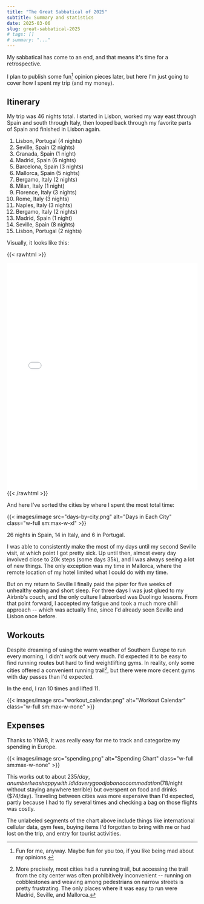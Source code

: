 ```yaml
---
title: "The Great Sabbatical of 2025"
subtitle: Summary and statistics
date: 2025-03-06
slug: great-sabbatical-2025
# tags: []
# summary: "..."
---
```


My sabbatical has come to an end, and that means it's time for a retrospective.

I plan to publish some fun[^fun] opinion pieces later, but here I'm just going to cover how I spent my trip (and my money).

## Itinerary

My trip was 46 nights total.
I started in Lisbon, worked my way east through Spain and south through Italy, then looped back through my favorite parts of Spain and finished in Lisbon again.

1. Lisbon, Portugal (4 nights)
1. Seville, Spain (2 nights)
1. Granada, Spain (1 night)
1. Madrid, Spain (6 nights)
1. Barcelona, Spain (3 nights)
1. Mallorca, Spain (5 nights)
1. Bergamo, Italy (2 nights)
1. Milan, Italy (1 night)
1. Florence, Italy (3 nights)
1. Rome, Italy (3 nights)
1. Naples, Italy (3 nights)
1. Bergamo, Italy (2 nights)
1. Madrid, Spain (1 night)
1. Seville, Spain (8 nights)
1. Lisbon, Portugal (2 nights)

Visually, it looks like this:

{{< rawhtml >}}
<iframe src="/2025-eurotrip-travel-map.html" width="100%" height="600px" style="border:none;"></iframe>
{{< /rawhtml >}}

And here I've sorted the cities by where I spent the most total time:

{{< images/image src="days-by-city.png" alt="Days in Each City" class="w-full sm:max-w-xl" >}}

26 nights in Spain, 14 in Italy, and 6 in Portugal.

I was able to consistently make the most of my days until my second Seville visit, at which point I got pretty sick.
Up until then, almost every day involved close to 20k steps (some days 35k), and I was always seeing a lot of new things.
The only exception was my time in Mallorca, where the remote location of my hotel limited what I could do with my time.

But on my return to Seville I finally paid the piper for five weeks of unhealthy eating and short sleep.
For three days I was just glued to my Airbnb's couch, and the only culture I absorbed was Duolingo lessons.
From that point forward, I accepted my fatigue and took a much more chill approach -- which was actually fine, since I'd already seen Seville and Lisbon once before.

## Workouts

Despite dreaming of using the warm weather of Southern Europe to run every morning, I didn't work out very much.
I'd expected it to be easy to find running routes but hard to find weightlifting gyms.
In reality, only some cities offered a convenient running trail[^running-trail], but there were more decent gyms with day passes than I'd expected.

In the end, I ran 10 times and lifted 11.

{{< images/image src="workout_calendar.png" alt="Workout Calendar" class="w-full sm:max-w-none" >}}

## Expenses

Thanks to YNAB, it was really easy for me to track and categorize my spending in Europe.

{{< images/image src="spending.png" alt="Spending Chart" class="w-full sm:max-w-none" >}}

This works out to about $235/day, a number I was happy with.
I did a very good job on accommodation ($78/night without staying anywhere terrible) but overspent on food and drinks ($74/day).
Traveling between cities was more expensive than I'd expected, partly because I had to fly several times and checking a bag on those flights was costly.

The unlabeled segments of the chart above include things like international cellular data, gym fees, buying items I'd forgotten to bring with me or had lost on the trip, and entry for tourist activities.

[^fun]: Fun for me, anyway. Maybe fun for you too, if you like being mad about my opinions.
[^running-trail]: More precisely, most cities had a running trail, but accessing the trail from the city center was often prohibitively inconvenient -- running on cobblestones and weaving among pedestrians on narrow streets is pretty frustrating. The only places where it was easy to run were Madrid, Seville, and Mallorca.